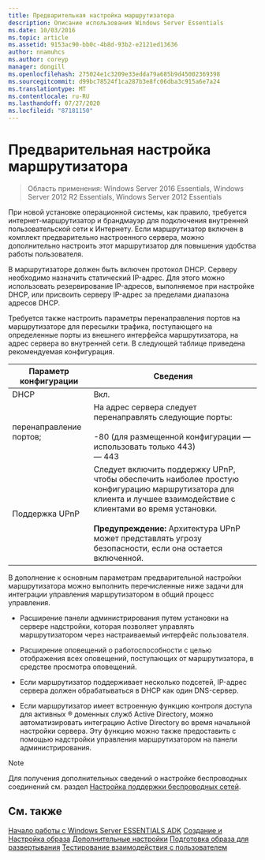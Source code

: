 ```yaml
---
title: Предварительная настройка маршрутизатора
description: Описание использования Windows Server Essentials
ms.date: 10/03/2016
ms.topic: article
ms.assetid: 9153ac90-bb0c-4b8d-93b2-e2121ed13636
author: nnamuhcs
ms.author: coreyp
manager: dongill
ms.openlocfilehash: 275024e1c3209e33edda79a685b9d45002369398
ms.sourcegitcommit: d99bc78524f1ca287b3e8fc06dba3c915a6e7a24
ms.translationtype: MT
ms.contentlocale: ru-RU
ms.lasthandoff: 07/27/2020
ms.locfileid: "87181150"
---
```

# <a name="preconfiguring-a-router"></a>Предварительная настройка маршрутизатора

>Область применения: Windows Server 2016 Essentials, Windows Server 2012 R2 Essentials, Windows Server 2012 Essentials

При новой установке операционной системы, как правило, требуется интернет-маршрутизатор и брандмауэр для подключения внутренней пользовательской сети к Интернету. Если маршрутизатор включен в комплект предварительно настроенного сервера, можно дополнительно настроить этот маршрутизатор для повышения удобства работы пользователя.

 В маршрутизаторе должен быть включен протокол DHCP. Серверу необходимо назначить статический IP-адрес. Для этого можно использовать резервирование IP-адресов, выполняемое при настройке DHCP, или присвоить серверу IP-адрес за пределами диапазона адресов DHCP.

 Требуется также настроить параметры перенаправления портов на маршрутизаторе для пересылки трафика, поступающего на определенные порты из внешнего интерфейса маршрутизатора, на адрес сервера во внутренней сети. В следующей таблице приведена рекомендуемая конфигурация.

|Параметр конфигурации|Сведения|
|---------------------------|-------------|
|DHCP|Вкл.|
|перенаправление портов;|На адрес сервера следует перенаправлять следующие порты:<br /><br /> -80 (для размещенной конфигурации — использовать только 443)<br />— 443|
|Поддержка UPnP|Следует включить поддержку UPnP, чтобы обеспечить наиболее простую конфигурацию маршрутизатора для клиента и лучшее взаимодействие с клиентами во время установки.<br /><br /> **Предупреждение:** Архитектура UPnP может представлять угрозу безопасности, если она остается включенной.|

 В дополнение к основным параметрам предварительной настройки маршрутизатора можно выполнить перечисленные ниже задачи для интеграции управления маршрутизатором в общий процесс управления.

-   Расширение панели администрирования путем установки на сервере надстройки, которая позволяет управлять маршрутизатором через настраиваемый интерфейс пользователя.

-   Расширение оповещений о работоспособности с целью отображения всех оповещений, поступающих от маршрутизатора, в средстве просмотра оповещений.

-   Если маршрутизатор поддерживает несколько подсетей, IP-адрес сервера должен обрабатываться в DHCP как один DNS-сервер.

-   Если маршрутизатор имеет встроенную функцию контроля доступа для активных &reg; доменных служб Active Directory, можно автоматизировать интеграцию Active Directory во время начальной настройки сервера. Эту функцию можно также предоставить с помощью надстройки управления маршрутизатором на панели администрирования.

> [!NOTE]
>  Для получения дополнительных сведений о настройке беспроводных соединений см. раздел [Настройка поддержки беспроводных сетей](Configure-Support-for-a-Wireless-Network.md).

## <a name="see-also"></a>См. также
 [Начало работы с Windows Server ESSENTIALS ADK](Getting-Started-with-the-Windows-Server-Essentials-ADK.md) [Создание и Настройка образа](Creating-and-Customizing-the-Image.md) [Дополнительные настройки](Additional-Customizations.md) [Подготовка образа для развертывания](Preparing-the-Image-for-Deployment.md) [Тестирование взаимодействия с пользователем](Testing-the-Customer-Experience.md)